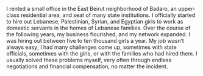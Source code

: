 I rented a small office in the East Beirut neighborhood of Badaro, an upper-class residential area, and seat of many state institutions. I officially started to hire out Lebanese, Palestinian, Syrian, and Egyptian girls to work as domestic servants in the homes of Lebanese families. Over the course of the following years, my business flourished, and my network expanded. I was hiring out between five to ten thousand girls a year. My job wasn’t always easy; I had many challenges come up, sometimes with state officials, sometimes with the girls, or with the families who had hired them. I usually solved these problems myself, very often through endless negotiations and financial compensation, no matter the incident.
